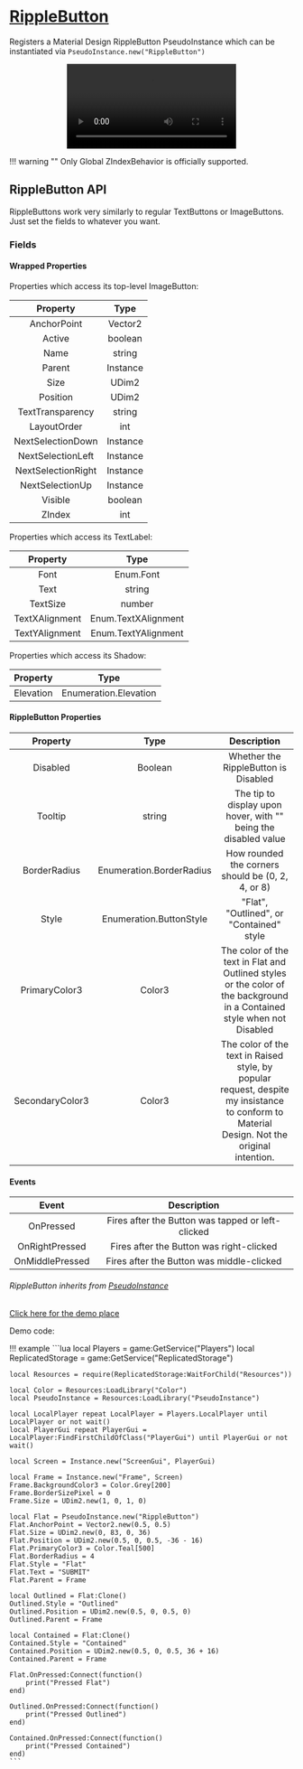 # [RippleButton](https://github.com/RoStrap/RoStrapUI/blob/master/RippleButton.lua)

Registers a Material Design RippleButton PseudoInstance which can be instantiated via `PseudoInstance.new("RippleButton")`

<div align="center">
	<video autoplay loop>
	<source src="../../../assets/videos/RippleButton.mp4" type="video/mp4">
	</source>
	</video>
</div>


!!! warning ""
	Only Global ZIndexBehavior is officially supported.

## RippleButton API

RippleButtons work very similarly to regular TextButtons or ImageButtons. Just set the fields to whatever you want.

### Fields

#### Wrapped Properties
Properties which access its top-level ImageButton:

|Property|Type|
|:-:|:-:|
|AnchorPoint|Vector2|
|Active|boolean|
|Name|string|
|Parent|Instance|
|Size|UDim2|
|Position|UDim2|
|TextTransparency|string|
|LayoutOrder|int|
|NextSelectionDown|Instance|
|NextSelectionLeft|Instance|
|NextSelectionRight|Instance|
|NextSelectionUp|Instance|
|Visible|boolean|
|ZIndex|int|

Properties which access its TextLabel:

|Property|Type|
|:-:|:-:|
|Font|Enum.Font|
|Text|string|
|TextSize|number|
|TextXAlignment|Enum.TextXAlignment|
|TextYAlignment|Enum.TextYAlignment|

Properties which access its Shadow:

|Property|Type|
|:-:|:-:|
|Elevation|Enumeration.Elevation|

#### RippleButton Properties
|Property|Type|Description|
|:-:|:-:|:-:|
|Disabled|Boolean|Whether the RippleButton is Disabled|
|Tooltip|string|The tip to display upon hover, with "" being the disabled value|
|BorderRadius|Enumeration.BorderRadius|How rounded the corners should be (0, 2, 4, or 8)|
|Style|Enumeration.ButtonStyle|"Flat", "Outlined", or "Contained" style|
|PrimaryColor3|Color3|The color of the text in Flat and Outlined styles or the color of the background in a Contained style when not Disabled|
|SecondaryColor3|Color3|The color of the text in Raised style, by popular request, despite my insistance to conform to Material Design. Not the original intention.|

#### Events

|Event|Description|
|:-:|:-:|
|OnPressed|Fires after the Button was tapped or left-clicked|
|OnRightPressed|Fires after the Button was right-clicked|
|OnMiddlePressed|Fires after the Button was middle-clicked|

###### RippleButton inherits from [PseudoInstance](https://rostrap.github.io/Libraries/Classes/PseudoInstance/#pseudoinstance-api)

[Click here for the demo place](../../../assets/demos/RippleButton.rbxl)

Demo code:

!!! example
	```lua
	local Players = game:GetService("Players")
	local ReplicatedStorage = game:GetService("ReplicatedStorage")

	local Resources = require(ReplicatedStorage:WaitForChild("Resources"))

	local Color = Resources:LoadLibrary("Color")
	local PseudoInstance = Resources:LoadLibrary("PseudoInstance")

	local LocalPlayer repeat LocalPlayer = Players.LocalPlayer until LocalPlayer or not wait()
	local PlayerGui repeat PlayerGui = LocalPlayer:FindFirstChildOfClass("PlayerGui") until PlayerGui or not wait()

	local Screen = Instance.new("ScreenGui", PlayerGui)

	local Frame = Instance.new("Frame", Screen)
	Frame.BackgroundColor3 = Color.Grey[200]
	Frame.BorderSizePixel = 0
	Frame.Size = UDim2.new(1, 0, 1, 0)

	local Flat = PseudoInstance.new("RippleButton")
	Flat.AnchorPoint = Vector2.new(0.5, 0.5)
	Flat.Size = UDim2.new(0, 83, 0, 36)
	Flat.Position = UDim2.new(0.5, 0, 0.5, -36 - 16)
	Flat.PrimaryColor3 = Color.Teal[500]
	Flat.BorderRadius = 4
	Flat.Style = "Flat"
	Flat.Text = "SUBMIT"
	Flat.Parent = Frame

	local Outlined = Flat:Clone()
	Outlined.Style = "Outlined"
	Outlined.Position = UDim2.new(0.5, 0, 0.5, 0)
	Outlined.Parent = Frame

	local Contained = Flat:Clone()
	Contained.Style = "Contained"
	Contained.Position = UDim2.new(0.5, 0, 0.5, 36 + 16)
	Contained.Parent = Frame

	Flat.OnPressed:Connect(function()
		print("Pressed Flat")
	end)

	Outlined.OnPressed:Connect(function()
		print("Pressed Outlined")
	end)

	Contained.OnPressed:Connect(function()
		print("Pressed Contained")
	end)
	```
